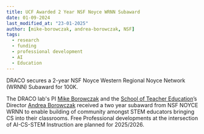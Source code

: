 ```yaml
---
title: UCF Awarded 2 Year NSF Noyce WRNN Subaward
date: 01-09-2024
last_modified_at: "23-01-2025"
author: [mike-borowczak, andrea-borowczak, NSF]
tags:
  - research
  - funding
  - professional development
  - AI
  - Education
---
```


<!-- excerpt start -->
DRACO secures a 2-year NSF Noyce Western Regional Noyce Network (WRNN) Subaward for 100K.
<!-- excerpt end -->

The DRACO lab's PI [Mike Borowczak](/members/mike-borowczak.html)  and the [School of Teacher Education](https://ccie.ucf.edu/teachered/)’s Director [Andrea Borowczak](/members/andrea-borowczak.html) received a two year subaward from NSF NOYCE WRNN to enable building of community amongst STEM educators bringing CS into their classrooms. Free Professional developments at the intersection of AI-CS-STEM Instruction are planned for 2025/2026.
